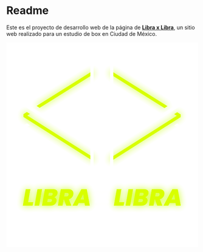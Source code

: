 # Readme
Este es el proyecto de desarrollo web de la página de **[Libra x Libra](https://libraxlibramx.com)**, un sitio web realizado para un estudio de box en Ciudad de México.

![Logo](./assets/images/libraxlibra.png)
